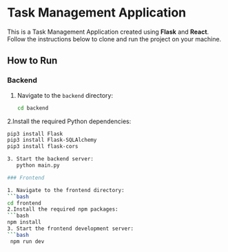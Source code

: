 # Task Management Application

This is a Task Management Application created using **Flask** and **React**. Follow the instructions below to clone and run the project on your machine.

## How to Run

### Backend
  1. Navigate to the `backend` directory:
     ```bash
     cd backend
  2.Install the required Python dependencies:
  ```bash
  pip3 install Flask
  pip3 install Flask-SQLAlchemy
  pip3 install flask-cors
  
  3. Start the backend server:
     python main.py

### Frontend

1. Navigate to the frontend directory:
```bash
  cd frontend
2.Install the required npm packages:
```bash
  npm install
3. Start the frontend development server:
```bash
   npm run dev
